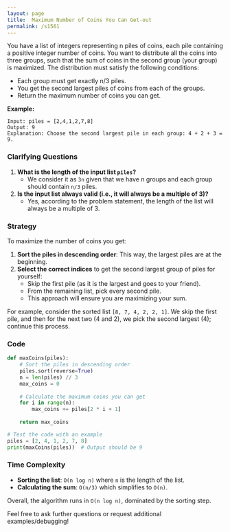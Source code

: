 ```yaml
---
layout: page
title:  Maximum Number of Coins You Can Get-out
permalink: /s1561
---
```


You have a list of integers representing n piles of coins, each pile containing a positive integer number of coins. You want to distribute all the coins into three groups, such that the sum of coins in the second group (your group) is maximized. The distribution must satisfy the following conditions:
- Each group must get exactly n/3 piles.
- You get the second largest piles of coins from each of the groups.
- Return the maximum number of coins you can get.

**Example:**

```
Input: piles = [2,4,1,2,7,8]
Output: 9
Explanation: Choose the second largest pile in each group: 4 + 2 + 3 = 9.
```

### Clarifying Questions

1. **What is the length of the input list `piles`?**
   - We consider it as `3n` given that we have n groups and each group should contain `n/3` piles.
2. **Is the input list always valid (i.e., it will always be a multiple of 3)?**
   - Yes, according to the problem statement, the length of the list will always be a multiple of 3.

### Strategy

To maximize the number of coins you get:
1. **Sort the piles in descending order**: This way, the largest piles are at the beginning.
2. **Select the correct indices** to get the second largest group of piles for yourself:
   - Skip the first pile (as it is the largest and goes to your friend).
   - From the remaining list, pick every second pile.
   - This approach will ensure you are maximizing your sum.
  
For example, consider the sorted list `[8, 7, 4, 2, 2, 1]`. We skip the first pile, and then for the next two (4 and 2), we pick the second largest (4); continue this process.

### Code

```python
def maxCoins(piles):
    # Sort the piles in descending order
    piles.sort(reverse=True)
    n = len(piles) // 3
    max_coins = 0
    
    # Calculate the maximum coins you can get
    for i in range(n):
        max_coins += piles[2 * i + 1]
        
    return max_coins

# Test the code with an example
piles = [2, 4, 1, 2, 7, 8]
print(maxCoins(piles))  # Output should be 9
```

### Time Complexity

- **Sorting the list**: `O(n log n)` where `n` is the length of the list.
- **Calculating the sum**: `O(n/3)` which simplifies to `O(n)`.

Overall, the algorithm runs in `O(n log n)`, dominated by the sorting step.

Feel free to ask further questions or request additional examples/debugging!